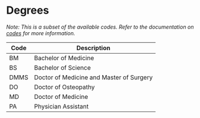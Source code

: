 # Degrees

*Note: This is a subset of the available codes. Refer to the documentation on [codes](codes.md) for more information.*

| Code | Description |
| - | - |
| BM | Bachelor of Medicine |
| BS | Bachelor of Science |
| DMMS | Doctor of Medicine and Master of Surgery |
| DO | Doctor of Osteopathy |
| MD | Doctor of Medicine |
| PA | Physician Assistant |
